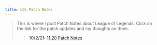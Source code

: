 ```yaml
---
title: LOL Patch Notes
---
```

> This is where I post Patch Notes about League of Legends. Click on the link for the patch updates and my thoughts on them.
>>**10/2/21:** [11.20 Patch Notes](https://tonneh.github.io/GitHub-Pages-Project/updates/11.20%20patch%20notes.html)
